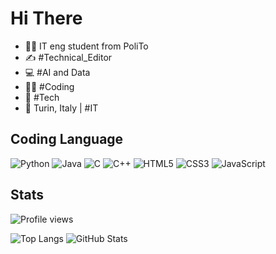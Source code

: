 # Hi There

- 👨‍🎓 IT eng student from PoliTo
- ✍️ #Technical_Editor
- 💻 #AI and Data
- 👨‍💻 #Coding
- 📱 #Tech
- 🍕 Turin, Italy | #IT

## Coding Language
![Python](https://img.shields.io/badge/Python-3776AB?style=for-the-badge&logo=python&logoColor=white)
![Java](https://img.shields.io/badge/Java-007396?style=for-the-badge&logo=java&logoColor=white)
![C](https://img.shields.io/badge/C-A8B9CC?style=for-the-badge&logo=c&logoColor=white)
![C++](https://img.shields.io/badge/C%2B%2B-00599C?style=for-the-badge&logo=c%2B%2B&logoColor=white)
![HTML5](https://img.shields.io/badge/HTML5-E34F26?style=for-the-badge&logo=html5&logoColor=white)
![CSS3](https://img.shields.io/badge/CSS3-1572B6?style=for-the-badge&logo=css3&logoColor=white)
![JavaScript](https://img.shields.io/badge/JavaScript-F7DF1E?style=for-the-badge&logo=javascript&logoColor=black)


## Stats

![Profile views](https://komarev.com/ghpvc/?username=tuo-username&style=flat-square&color=blue)

![Top Langs](https://github-readme-stats.vercel.app/api/top-langs/?username=Bisignano&layout=compact&theme=dark&hide_border=true)
![GitHub Stats](https://github-readme-stats.vercel.app/api?username=Bisignano&show_icons=true&theme=dark&hide_border=true&count_private=true)
